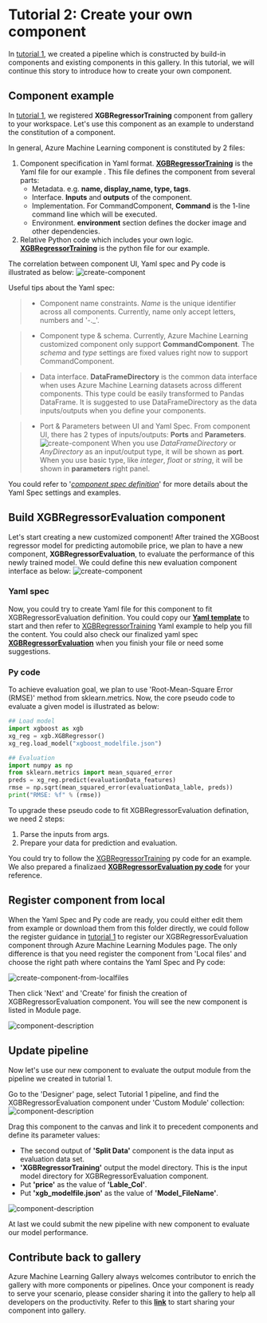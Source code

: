 # Tutorial 2: Create your own component
In [tutorial 1](./tutorial1-use-existing-components.md), we created a pipeline which is constructed by build-in components and existing components in this gallery. In this tutorial, we will continue this story to introduce how to create your own component. 

## Component example
In [tutorial 1](./tutorial1-use-existing-components.md), we registered __XGBRegressorTraining__ component from gallery to your workspace. Let's use this component as an example to understand the constitution of a component.

In general, Azure Machine Learning component is constituted by 2 files: 
1. Component specification in Yaml format. [__XGBRegressorTraining__](../components/automobile-price-prediction/xgboost-regressor-training/XGBRegressorTraining.spec.yaml) is the Yaml file for our example . This file defines the component from several parts:
    - Metadata. e.g. __name, display_name, type, tags__.
    - Interface. __Inputs__ and __outputs__ of the component.
    - Implementation. For CommandComponent, __Command__ is the 1-line command line which will be executed.
    - Environment. __environment__ section defines the docker image and other dependencies.
2. Relative Python code which includes your own logic. [__XGBRegressorTraining__](../components/automobile-price-prediction/xgboost-regressor-training/XGBRegressorTraining.py) is the python file for our example.

The correlation between component UI, Yaml spec and Py code is illustrated as below:
![create-component](./img/component-corelation.PNG)

Useful tips about the Yaml spec:
> - Component name constraints. 
> _Name_ is the unique identifier across all components. Currently, name only accept letters, numbers and '-._'.

> - Component type & schema. 
> Currently, Azure Machine Learning customized component only support __CommandComponent__. The _schema_ and _type_ settings are fixed values right now to support CommandComponent.

> - Data interface. 
> __DataFrameDirectory__ is the common data interface when uses Azure Machine Learning datasets across different components. This type could be easily transformed to Pandas DataFrame. It is suggested to use DataFrameDirectory as the data inputs/outputs when you define your components.

> - Port & Parameters between UI and Yaml Spec.
> From component UI, there has 2 types of inputs/outputs: __Ports__ and __Parameters__.
> ![create-component](./img/ports-vs-parameters.PNG)
> When you use _DataFrameDirectory_ or _AnyDirectory_ as an input/output type, it will be shown as __port__. When you use basic type, like _integer_, _float_ or _string_, it will be shown in __parameters__ right panel. 

You could refer to '_[component spec definition](../component-spec-definition.md)_' for more details about the Yaml Spec settings and examples.

## Build XGBRegressorEvaluation component
Let's start creating a new customized component! After trained the XGBoost regressor model for predicting automobile price, we plan to have a new component, __XGBRegressorEvaluation__, to evaluate the performance of this newly trained model. We could define this new evaluation component interface as below:
![create-component](./img/xgbRegressor-evaluation.PNG)

### Yaml spec
Now, you could try to create Yaml file for this component to fit XGBRegressorEvaluation definition. You could copy our [__Yaml template__](./resources/component_yaml_template.yaml) to start and then refer to [XGBRegressorTraining](../components/automobile-price-prediction/xgboost-regressor-training/XGBRegressorTraining.spec.yaml) Yaml example to help you fill the content. You could also check our finalized yaml spec [__XGBRegressorEvaluation__](../components/automobile-price-prediction/xgboost-regressor-evaluation/XGBRegressorEvaluation.spec.yaml) when you finish your file or need some suggestions.

### Py code
To achieve evaluation goal, we plan to use 'Root-Mean-Square Error (RMSE)' method from sklearn.metrics. Now, the core pseudo code to evaluate a given model is illustrated as below:
```python
## Load model
import xgboost as xgb
xg_reg = xgb.XGBRegressor()
xg_reg.load_model("xgboost_modelfile.json")

## Evaluation
import numpy as np
from sklearn.metrics import mean_squared_error
preds = xg_reg.predict(evaluationData_features)
rmse = np.sqrt(mean_squared_error(evaluationData_lable, preds))
print("RMSE: %f" % (rmse))
```

To upgrade these pseudo code to fit XGBRegressorEvaluation defination, we need 2 steps: 
1. Parse the inputs from args.
2. Prepare your data for prediction and evaluation.

You could try to follow the [XGBRegressorTraining](../components/automobile-price-prediction/xgboost-regressor-training/XGBRegressorTraining.py) py code for an example. We also prepared a finalizaed [__XGBRegressorEvaluation py code__](../components/automobile-price-prediction/xgboost-regressor-evaluation/XGBRegressorEvaluation.py) for your reference.

## Register component from local
When the Yaml Spec and Py code are ready, you could either edit them from example or download them from this folder directly, we could follow the register guidance in [tutorial 1](./tutorial1-use-existing-components.md) to register our XGBRegressorEvaluation component through Azure Machine Learning Modules page. The only difference is that you need register the component from 'Local files' and choose the right path where contains the Yaml Spec and Py code:

![create-component-from-localfiles](./img/create-component-from-localfiles.PNG)

Then click 'Next' and 'Create' for finish the creation of XGBRegressorEvaluation component. You will see the new component is listed in Module page.

![component-description](./img/component-description.PNG)

## Update pipeline
Now let's use our new component to evaluate the output module from the pipeline we created in tutorial 1.  

Go to the 'Designer' page, select Tutorial 1 pipeline, and find the XGBRegressorEvaluation component under 'Custom Module' collection:
![component-description](./img/component-in-designer.PNG)

Drag this component to the canvas and link it to precedent components and define its parameter values:
 - The second output of __'Split Data'__ component is the data input as evaluation data set.
 - __'XGBRegressorTraining'__ output the model directory. This is the input model directory for XGBRegressorEvaluation component.
 - Put __'price'__ as the value of __'Lable_Col'__.
 - Put __'xgb_modelfile.json'__ as the value of __'Model_FileName'__. 

![component-description](./img/component-tutorial2-pipeline.PNG)

At last we could submit the new pipeline with new component to evaluate our model performance.

## Contribute back to gallery
Azure Machine Learning Gallery always welcomes contributor to enrich the gallery with more components or pipelines. Once your component is ready to serve your scenario, please consider sharing it into the gallery to help all developers on the productivity. Refer to this [__link__](../components/README.md) to start sharing your component into gallery.

